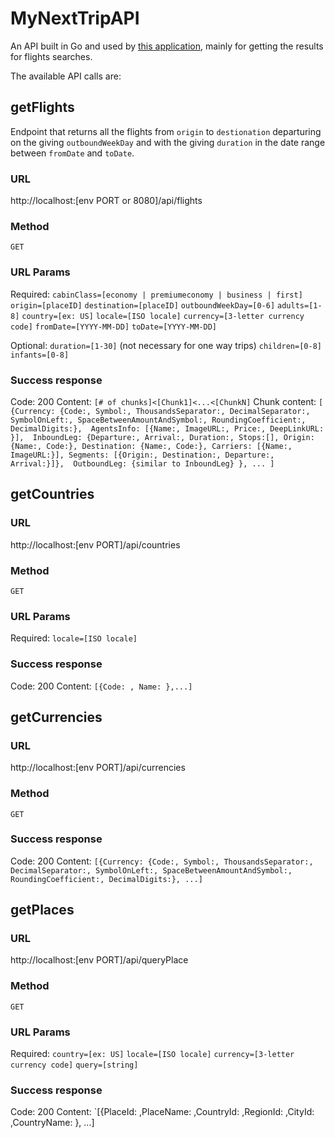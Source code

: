 # MyNextTripAPI

An API built in Go and used by [this application](https://github.com/MaiaraB/my-next-trip), mainly for getting the results for flights searches.

The available API calls are:

## getFlights

Endpoint that returns all the flights from `origin` to `destionation` departuring on the giving `outboundWeekDay` and with the giving `duration` in the date range between `fromDate` and `toDate`.

### URL

http://localhost:[env PORT or 8080]/api/flights
  
### Method

`GET`

### URL Params

Required:
`cabinClass=[economy | premiumeconomy | business | first]`
`origin=[placeID]`
`destination=[placeID]`
`outboundWeekDay=[0-6]`
`adults=[1-8]`
`country=[ex: US]`
`locale=[ISO locale]`
`currency=[3-letter currency code]`
`fromDate=[YYYY-MM-DD]`
`toDate=[YYYY-MM-DD]`

Optional:
`duration=[1-30]` (not necessary for one way trips)
`children=[0-8]`
`infants=[0-8]`

### Success response

Code: 200
Content: `[# of chunks]<[Chunk1]<...<[ChunkN]`
Chunk content: 
  `[
    {Currency: {Code:, Symbol:, ThousandsSeparator:, DecimalSeparator:, SymbolOnLeft:, SpaceBetweenAmountAndSymbol:, RoundingCoefficient:, DecimalDigits:}, 
     AgentsInfo: [{Name:, ImageURL:, Price:, DeepLinkURL: }], 
     InboundLeg: {Departure:, Arrival:, Duration:, Stops:[], Origin: {Name:, Code:}, Destination: {Name:, Code:}, Carriers: [{Name:, ImageURL:}], Segments: [{Origin:, Destination:, Departure:, Arrival:}]}, 
     OutboundLeg: {similar to InboundLeg}
     }, ...
   ]`
   
## getCountries

### URL

http://localhost:[env PORT]/api/countries
  
### Method

`GET`

### URL Params

Required:
`locale=[ISO locale]`

### Success response

Code: 200
Content: `[{Code: , Name: },...]`

## getCurrencies

### URL

http://localhost:[env PORT]/api/currencies
  
### Method

`GET`

### Success response

Code: 200
Content: `[{Currency: {Code:, Symbol:, ThousandsSeparator:, DecimalSeparator:, SymbolOnLeft:, SpaceBetweenAmountAndSymbol:, RoundingCoefficient:, DecimalDigits:}, ...]`

## getPlaces

### URL

http://localhost:[env PORT]/api/queryPlace
  
### Method

`GET`

### URL Params

Required:
`country=[ex: US]`
`locale=[ISO locale]`
`currency=[3-letter currency code]`
`query=[string]`

### Success response

Code: 200
Content: `[{PlaceId: ,PlaceName: ,CountryId: ,RegionId: ,CityId: ,CountryName: }, ...]
